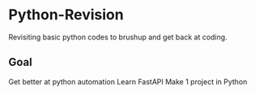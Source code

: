 # Python-Revision
Revisiting basic python codes to brushup and get back at coding.

## Goal 
</b>Get better at python automation 
</b>Learn FastAPI
</b>Make 1 project in Python
